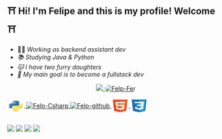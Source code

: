 ## ⛩ Hi! I'm Felipe and this is my profile! Welcome ⛩

- 🐱‍💻 <i> Working as backend assistant dev
- 📚 Studying Java & Python
- 🐱 I have two furry daughters 
- 🎯 My main goal is to become a fullstack dev </i>


<div align="center">
  <a href="https://github.com/felpthefelpo">
  <img height="145em" src="https://github-readme-stats.vercel.app/api?username=felpthefelpo&show_icons=true&theme=dark&include_all_commits=true&count_private=true"/>
      <img align"right" alt="Felp-Fer" height="150" style="border-radius:50px;"  src="https://user-images.githubusercontent.com/97197024/160641788-e2c6c0fc-4450-4227-a1e5-4aba1883c545.png">
</div>

<div style="display: inline_block"><br>
  <img align="center" alt="felp-Python" height="30" width="40" src="https://raw.githubusercontent.com/devicons/devicon/master/icons/python/python-original.svg">
  <img align="center" alt="Felp-Csharp" height="30" width="40" src="https://cdn.jsdelivr.net/gh/devicons/devicon/icons/java/java-original.svg">
  <img align="center" alt="Felp-github" height="30" width="40" src="https://cdn.jsdelivr.net/gh/devicons/devicon/icons/github/github-original-wordmark.svg">
  <img align="center" alt="Felp-HTML" height="30" width="40" src="https://raw.githubusercontent.com/devicons/devicon/master/icons/html5/html5-original.svg">
  <img align="center" alt="Felp-CSS" height="30" width="40" src="https://raw.githubusercontent.com/devicons/devicon/master/icons/css3/css3-original.svg">

  
</div>
  
  ##
  
 <div>
  <a href="https://www.instagram.com/felpthefelpo" target="_blank"><img src="https://img.shields.io/badge/-Instagram-%23E4405F?style=for-the-badge&logo=instagram&logoColor=white" target="_blank"></a>
 	<a href="https://www.twitch.tv/felpthefelpo" target="_blank"><img src="https://img.shields.io/badge/Twitch-9146FF?style=for-the-badge&logo=twitch&logoColor=white" target="_blank"></a>
  <a href = "mailto:felpoandrade7@gmail.com"><img src="https://img.shields.io/badge/-Gmail-%23333?style=for-the-badge&logo=gmail&logoColor=white" target="_blank"></a>
  <a href="https://www.linkedin.com/in/felpoandrade7" target="_blank"><img src="https://img.shields.io/badge/-LinkedIn-%230077B5?style=for-the-badge&logo=linkedin&logoColor=white" target="_blank"></a> 
   
 </div>
